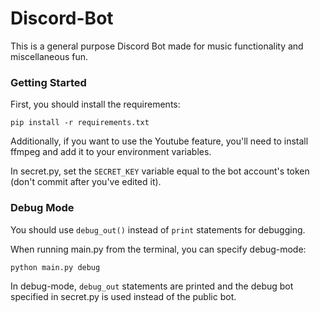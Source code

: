# Discord-Bot
This is a general purpose Discord Bot made for music functionality and miscellaneous fun.

### Getting Started
First, you should install the requirements:

```
pip install -r requirements.txt
```

Additionally, if you want to use the Youtube feature, you'll need to install ffmpeg and add it to
your environment variables.

In secret.py, set the `SECRET_KEY` variable equal to the bot account's token (don't commit after
you've edited it).


### Debug Mode
You should use `debug_out()` instead of `print` statements for debugging.

When running main.py from the terminal, you can specify debug-mode:

```
python main.py debug
```

In debug-mode, `debug_out` statements are printed and the debug bot specified in secret.py is used
instead of the public bot.